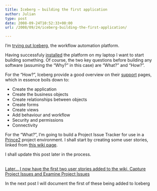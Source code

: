 ```yaml
---
title: Iceberg – building the first application
author: Julian
type: post
date: 2008-09-24T10:52:33+00:00
url: /2008/09/24/iceberg-building-the-first-application/

---
```

I’m [trying out Iceberg][1], the workflow automation platform.

Having successfuly [installed][2] the platform on my laptop I want to start building something. Of course, the two key questions before building any software (assuming the “Why?” in this case) are “What?” and “How?”.

For the “How?”, Iceberg provide a good overview on their [support][3] pages, which in essence boils down to:

  * Create the application
  * Create the business objects
  * Create relationships between objects
  * Create forms
  * Create views
  * Add behaviour and workflow
  * Security and permissions
  * Connectivity

For the “What?”, I’m going to build a Project Issue Tracker for use in a [Prince2][4] project environment. I shall start by creating some user stories, linked from [this wiki page][5].

I shall update this post later in the process.
  
<ins datetime="2008-09-24T11:43:54+00:00"><br /> Later&#8230; I now have the first two user stories added to the wiki, <a href="https://www.synesthesia.co.uk/wikka/IssueTrackerStory0001">Capture Project Issues</a> and <a href="https://www.synesthesia.co.uk/wikka/IssueTrackerStory0002">Examine Project Issues</a></ins>

In the next post I will document the first of these being added to Iceberg

 [1]: https://www.synesthesia.co.uk/blog/archives/2008/09/24/iceberg/
 [2]: https://www.synesthesia.co.uk/blog/archives/2008/09/24/iceberg-workflow-automation-platform-installation/
 [3]: http://www.learniceberg.com/1_Getting_Started
 [4]: http://www.apmgroup.co.uk/PRINCE2/PRINCE2Home.asp
 [5]: https://www.synesthesia.co.uk/wikka/IssueTracker